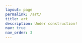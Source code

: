 ```yaml
---
layout: page
permalink: /art/
title: art
description: Under construction!
nav: true
nav_order: 3
---
```

<!-- 
For now, this page is assumed to be a static description of your courses. You can convert it to a collection similar to `_projects/` so that you can have a dedicated page for each course.

Organize your courses by years, topics, or universities, however you like! -->
